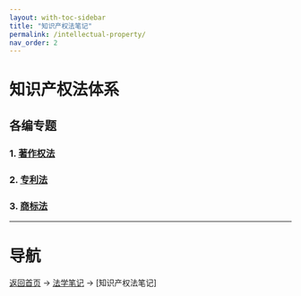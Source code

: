```yaml
---
layout: with-toc-sidebar
title: "知识产权法笔记"
permalink: /intellectual-property/
nav_order: 2
---
```


# 知识产权法体系

## 各编专题

### 1. [著作权法](/copyright/)

### 2. [专利法](/patent/)

### 3. [商标法](/trademark/)

---
# 导航
[返回首页](/) → [法学笔记](/legal-notes/) → [知识产权法笔记]
